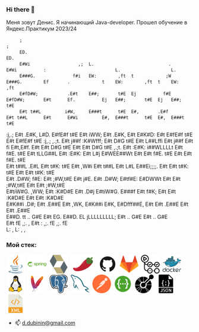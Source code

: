### Hi there 👋
Меня зовут Денис.
Я начинающий Java-developer.
Прошел обучение в Яндекс.Практикум 2023/24




         ;                                                                ;                                                                                  
         ED.                                                              ED.                                                                                
         E#Wi                  ,;  L.                            .        E#Wi          :                          L.                   L.                   
         E###G.              f#i   EW:        ,ft  t            ;W        E###G.        Ef       .            t    EW:        ,ft  t    EW:        ,ft       
         E#fD#W;           .E#t    E##;       t#E  Ej          f#E        E#fD#W;       E#t      Ef.          Ej   E##;       t#E  Ej   E##;       t#E       
         E#t t##L         i#W,     E###t      t#E  E#,       .E#f         E#t t##L      E#t      E#Wi         E#,  E###t      t#E  E#,  E###t      t#E       
  :j,.;  E#t  .E#K,      L#D.      E#fE#f     t#E  E#t      iWW;          E#t  .E#K,    E#t      E#K#D:       E#t  E#fE#f     t#E  E#t  E#fE#f     t#E  :j,.;
  ,.;t.  E#t    j##f   :K#Wfff;    E#t D#G    t#E  E#t     L##Lffi        E#t    j##f   E#t fi   E#t,E#f.     E#t  E#t D#G    t#E  E#t  E#t D#G    t#E  ,.;t.
         E#t    :E#K:  i##WLLLLt   E#t  f#E.  t#E  E#t    tLLG##L         E#t    :E#K:  E#t L#j  E#WEE##Wt    E#t  E#t  f#E.  t#E  E#t  E#t  f#E.  t#E       
         E#t   t##L     .E#L       E#t   t#K: t#E  E#t      ,W#i          E#t   t##L    E#t L#L  E##Ei;;;;.   E#t  E#t   t#K: t#E  E#t  E#t   t#K: t#E       
         E#t .D#W;        f#E:     E#t    ;#W,t#E  E#t     j#E.           E#t .D#W;     E#tf#E:  E#DWWt       E#t  E#t    ;#W,t#E  E#t  E#t    ;#W,t#E       
         E#tiW#G.          ,WW;    E#t     :K#D#E  E#t   .D#j             E#tiW#G.      E###f    E#t f#K;     E#t  E#t     :K#D#E  E#t  E#t     :K#D#E       
         E#K##i             .D#;   E#t      .E##E  E#t  ,WK,              E#K##i        E#K,     E#Dfff##E,   E#t  E#t      .E##E  E#t  E#t      .E##E       
         E##D.                tt   ..         G#E  E#t  EG.               E##D.         EL       jLLLLLLLLL;  E#t  ..         G#E  E#t  ..         G#E       
         E#t                                   fE  ,;.  ,                 E#t           :                     ,;.              fE  ,;.              fE       
         L:                                     ,                         L:                                                    ,                    ,     




         



### Мой стек:

<img title="Java" height="50" src="images/java-svgrepo-com.svg">&nbsp;
<img title="Spring" height="50" src="images/spring-svgrepo-com.svg">&nbsp;
<img title="Hibernate" height="50" src="images/hibernate-svgrepo-com.svg">&nbsp;
<img title="Lombok" height="50" src="images/pimientorojo_122736.svg">&nbsp;
<img title="GitHub" height="50" src="images/github-svgrepo-com.svg">&nbsp;
<img title="GitLab" height="50" src="images/gitlab-svgrepo-com.svg">&nbsp;
<img title="GitHub Actions" height="50" src="images/githubactions-svgrepo-com.svg">&nbsp;
<img title="Docker" height="50" src="images/docker-logo-svgrepo-com.svg">&nbsp;
<img title="Linux" height="50" src="images/linux-svgrepo-com.svg">&nbsp;
<img title="Maven" height="50" src="images/maven-svgrepo-com.svg">&nbsp;
<img title="PostgreSQL" height="50" src="images/postgresql-svgrepo-com.svg">&nbsp;
<img title="MySQL" height="50" src="images/mysql-svgrepo-com.svg">&nbsp;
<img title="Postman" height="50" src="images/postman-icon-svgrepo-com.svg">&nbsp;
<img title="Swagger" height="50" src="images/swagger-svgrepo-com.svg">&nbsp;
<img title="OpenApi" height="50" src="images/openapiinitiative-svgrepo-com.svg">&nbsp;
<img title="JSON" height="50" src="images/json-file-svgrepo-com.svg">&nbsp;
<img title="XML" height="50" src="images/xml-svgrepo-com.svg">&nbsp;[](url)


- 📫 d.dubinin@gmail.com
<!--
**ddddubbbb/ddddubbbb** is a ✨ _special_ ✨ repository because its `README.md` (this file) appears on your GitHub profile.

Here are some ideas to get you started:

- 🔭 I’m currently working on ...
- 🌱 I’m currently learning ...
- 👯 I’m looking to collaborate on ...
- 🤔 I’m looking for help with ...
- 💬 Ask me about ...
- 📫 How to reach me: ...
- 😄 Pronouns: ...
- ⚡ Fun fact: ...
-->
